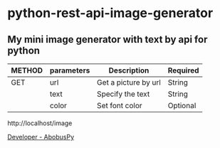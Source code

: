 # python-rest-api-image-generator

## My mini image generator with text by api for python


|<center>METHOD</center>|parameters|Description         |Required|
|-----------------------|----------|--------------------|--------|
|GET                    |url       |Get a picture by url|String  |
|                       |text      |Specify the text    |String  |
|                       |color     |Set font color      |Optional|

http://localhost/image

[Developer - AbobusPy](https://github.com/AbobusPy)
